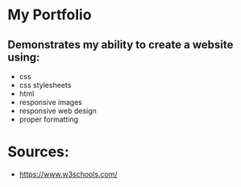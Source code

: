 # My Portfolio
## Demonstrates my ability to create a website using:
* css
* css stylesheets
* html
* responsive images
* responsive web design
* proper formatting

# Sources:
* https://www.w3schools.com/
